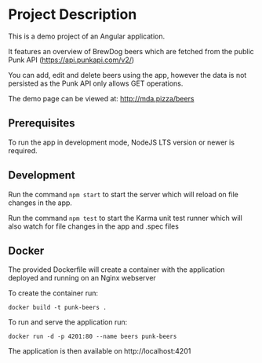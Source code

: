 # Project Description
This is a demo project of an Angular application.

It features an overview of BrewDog beers which are fetched from the public Punk API (https://api.punkapi.com/v2/)

You can add, edit and delete beers using the app, however the data is not persisted as the Punk API only allows GET operations.

The demo page can be viewed at: http://mda.pizza/beers

## Prerequisites

To run the app in development mode, NodeJS LTS version or newer is required.
## Development

Run the command `npm start` to start the server which will reload on file changes in the app.

Run the command `npm test` to start the Karma unit test runner which will also watch for file changes in the app and .spec files
## Docker
The provided Dockerfile will create a container with the application deployed and running on an Nginx webserver

To create the container run:

`docker build -t punk-beers .`

To run and serve the application run:

`docker run -d -p 4201:80 --name beers punk-beers`

The application is then available on http://localhost:4201
